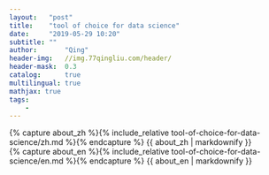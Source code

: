 ```yaml
---
layout:   "post"
title:    "tool of choice for data science"
date:     "2019-05-29 10:20"
subtitle: ""
author:       "Qing"
header-img:   //img.77qingliu.com/header/
header-mask:  0.3
catalog:      true
multilingual: true
mathjax: true
tags:
    -
---
```

<!-- Chinese Version -->
<div class="zh post-container">
    {% capture about_zh %}{% include_relative tool-of-choice-for-data-science/zh.md %}{% endcapture %}
    {{ about_zh | markdownify }}
</div>

<!-- English Version -->
<div class="en post-container">
    {% capture about_en %}{% include_relative tool-of-choice-for-data-science/en.md %}{% endcapture %}
    {{ about_en | markdownify }}
</div>
